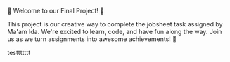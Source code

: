 🎉 Welcome to our Final Project! 🎉

This project is our creative way to complete the jobsheet task assigned by Ma'am Ida. We're excited to learn, code, and have fun along the way. Join us as we turn assignments into awesome achievements! 🚀


testtttttt
